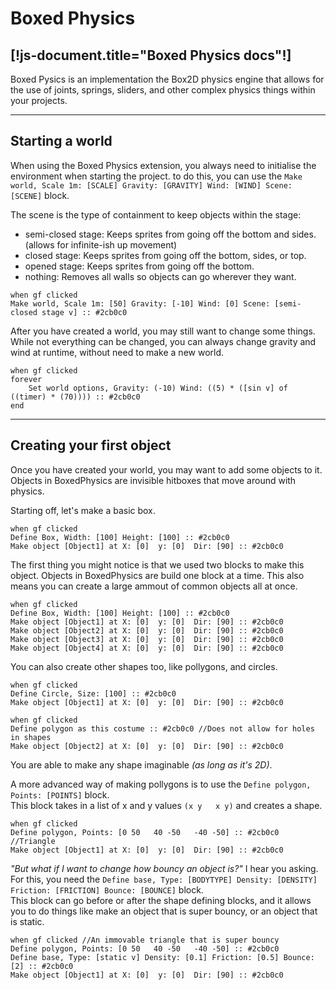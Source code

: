 # Boxed Physics
[!js-document.title="Boxed Physics docs"!]
---

Boxed Pysics is an implementation the Box2D physics engine that allows for the use of joints, springs, sliders, and other complex physics things within your projects.

<!-- > This documentation is new, and I may have over looked something.
> Report any issues issues [here](/reportissue).  -->

---

## Starting a world
When using the Boxed Physics extension, you always need to initialise the environment when starting the project. to do this, you can use the `Make world, Scale 1m: [SCALE] Gravity: [GRAVITY] Wind: [WIND] Scene: [SCENE]` block.

The scene is the type of containment to keep objects within the stage:
- semi-closed stage: Keeps sprites from going off the bottom and sides. <light>(allows for infinite-ish up movement)</light>
- closed stage: Keeps sprites from going off the bottom, sides, or top.
- opened stage: Keeps sprites from going off the bottom.
- nothing: Removes all walls so objects can go wherever they want.

```scratch3
when gf clicked
Make world, Scale 1m: [50] Gravity: [-10] Wind: [0] Scene: [semi-closed stage v] :: #2cb0c0
```

After you have created a world, you may still want to change some things.
While not everything can be changed, you can always change gravity and wind at runtime, without need to make a new world.


```scratch3
when gf clicked
forever
    Set world options, Gravity: (-10) Wind: ((5) * ([sin v] of ((timer) * (70)))) :: #2cb0c0
end
```

---

## Creating your first object
Once you have created your world, you may want to add some objects to it.
Objects in BoxedPhysics are invisible hitboxes that move around with physics.

Starting off, let's make a basic box.

<!-- Replaced "e" with "е" to prevent the define blocks from becoming function define blocks. -->
```scratch3
when gf clicked
Dеfine Box, Width: [100] Height: [100] :: #2cb0c0
Make object [Object1] at X: [0]  y: [0]  Dir: [90] :: #2cb0c0
```

The first thing you might notice is that we used two blocks to make this object.
Objects in BoxedPhysics are build one block at a time. This also means you can create a large ammout of common objects all at once.

```scratch3
when gf clicked
Dеfine Box, Width: [100] Height: [100] :: #2cb0c0
Make object [Object1] at X: [0]  y: [0]  Dir: [90] :: #2cb0c0
Make object [Object2] at X: [0]  y: [0]  Dir: [90] :: #2cb0c0
Make object [Object3] at X: [0]  y: [0]  Dir: [90] :: #2cb0c0
Make object [Object4] at X: [0]  y: [0]  Dir: [90] :: #2cb0c0
```

You can also create other shapes too, like pollygons, and circles.

```scratch3
when gf clicked
Dеfine Circle, Size: [100] :: #2cb0c0
Make object [Object1] at X: [0]  y: [0]  Dir: [90] :: #2cb0c0

when gf clicked
Dеfine polygon as this costume :: #2cb0c0 //Does not allow for holes in shapes
Make object [Object2] at X: [0]  y: [0]  Dir: [90] :: #2cb0c0
```

You are able to make any shape imaginable _(as long as it's 2D)_.

A more advanced way of making pollygons is to use the `Define polygon, Points: [POINTS]` block. <br>
This block takes in a list of x and y values `(x y   x y)` and creates a shape.

```scratch3
when gf clicked
Dеfine polygon, Points: [0 50   40 -50   -40 -50] :: #2cb0c0 //Triangle
Make object [Object1] at X: [0]  y: [0]  Dir: [90] :: #2cb0c0
```

*"But what if I want to change how bouncy an object is?"* I hear you asking.
For this, you need the `Define base, Type: [BODYTYPE] Density: [DENSITY] Friction: [FRICTION] Bounce: [BOUNCE]` block. <br>
This block can go before or after the shape defining blocks, and it allows you to do things like make an object that is super bouncy, or an object that is static.

```scratch3
when gf clicked //An immovable triangle that is super bouncy
Dеfine polygon, Points: [0 50   40 -50   -40 -50] :: #2cb0c0
Dеfine base, Type: [static v] Density: [0.1] Friction: [0.5] Bounce: [2] :: #2cb0c0
Make object [Object1] at X: [0]  y: [0]  Dir: [90] :: #2cb0c0
```
